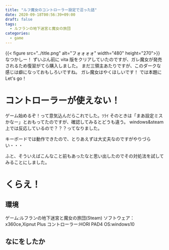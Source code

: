 ```yaml
---
title: "ルフ魔女のコントローラー設定で沼った話"
date: 2020-09-18T00:56:39+09:00
draft: false
tags:
  - ルフランの地下迷宮と魔女の旅団
categories:
  - game
---
```


{{< figure src="../title.png" alt="フォォォォ" width="480" height="270">}}
なつかしー！
ずいぶん前に vita 版をクリアしていたのですが、ガレ魔女が発売されるため復習がてら購入しました。
まだ三領主あたりですが、このダークな感じは癖になっておもしろいですね。
ガレ魔女はやくほしいです！
では本題に Let's go！

# コントローラーが使えない！

ゲーム始めるぞ！って意気込んだらこれでした。ﾂﾗｲ
そのときは「まあ設定ミスかなー」とおもってたのですが、確認してみるとどうも違う。
windows&steam 上では反応しているので？？？ってなりました。

キーボードでは動作できたので、とりあえずは大丈夫なのですがやりづらい・・・

ふと、そういえばこんなこと前もあったなと思い出したのでその対処法を試してみることにしました。

# くらえ！

## 環境

ゲーム:ルフランの地下迷宮と魔女の旅団(Steam)
ソフトウェア：x360ce,Xipnut Plus
コントローラー:HORI PAD4
OS:windows10

## なにをしたか

